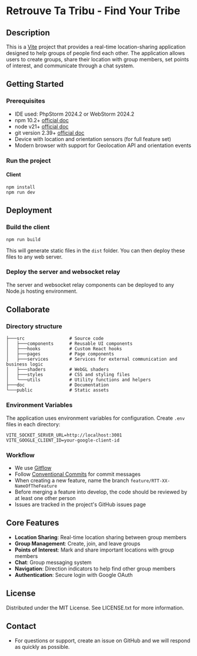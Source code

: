 # Retrouve Ta Tribu - Find Your Tribe

## Description
This is a [Vite](https://vitejs.dev/) project that provides a real-time location-sharing application designed to help groups of people find each other. The application allows users to create groups, share their location with group members, set points of interest, and communicate through a chat system.

## Getting Started

### Prerequisites
* IDE used: PhpStorm 2024.2 or WebStorm 2024.2
* npm 10.2+ [official doc](https://docs.npmjs.com/try-the-latest-stable-version-of-npm)
* node v21+ [official doc](https://nodejs.org/en/download)
* git version 2.39+ [official doc](https://git-scm.com/)
* Device with location and orientation sensors (for full feature set)
* Modern browser with support for Geolocation API and orientation events

### Run the project
#### Client
```shell
npm install
npm run dev
```

## Deployment
### Build the client
```shell
npm run build
```
This will generate static files in the `dist` folder.
You can then deploy these files to any web server.

### Deploy the server and websocket relay
The server and websocket relay components can be deployed to any Node.js hosting environment.

## Collaborate
### Directory structure
```shell
├───src                 # Source code
│   ├───components      # Reusable UI components
│   ├───hooks           # Custom React hooks
│   ├───pages           # Page components
│   ├───services        # Services for external communication and business logic
│   ├───shaders         # WebGL shaders
│   ├───styles          # CSS and styling files
│   └───utils           # Utility functions and helpers
├───doc                 # Documentation
└───public              # Static assets
```

### Environment Variables
The application uses environment variables for configuration. Create `.env` files in each directory:

```
VITE_SOCKET_SERVER_URL=http://localhost:3001
VITE_GOOGLE_CLIENT_ID=your-google-client-id
```

### Workflow
* We use [Gitflow](https://www.atlassian.com/git/tutorials/comparing-workflows/gitflow-workflow)
* Follow [Conventional Commits](https://www.conventionalcommits.org/en/v1.0.0/) for commit messages
* When creating a new feature, name the branch `feature/RTT-XX-NameOfTheFeature`
* Before merging a feature into develop, the code should be reviewed by at least one other person
* Issues are tracked in the project's GitHub issues page

## Core Features
* **Location Sharing**: Real-time location sharing between group members
* **Group Management**: Create, join, and leave groups
* **Points of Interest**: Mark and share important locations with group members
* **Chat**: Group messaging system
* **Navigation**: Direction indicators to help find other group members
* **Authentication**: Secure login with Google OAuth

## License
Distributed under the MIT License. See LICENSE.txt for more information.

## Contact
* For questions or support, create an issue on GitHub and we will respond as quickly as possible.